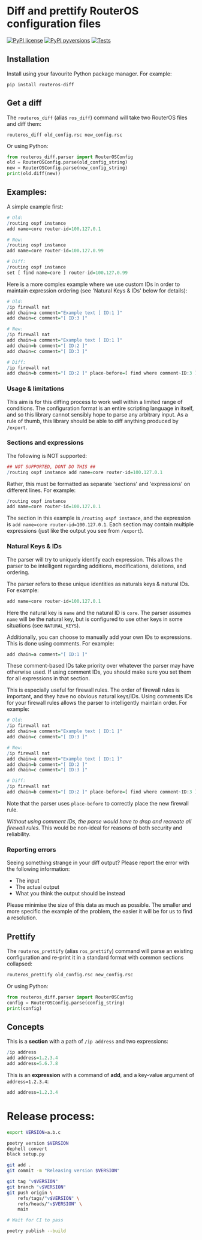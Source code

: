 # Diff and prettify RouterOS configuration files

[![PyPI license](https://img.shields.io/pypi/l/ansicolortags.svg)](https://pypi.python.org/pypi/ansicolortags/)
[![PyPI pyversions](https://img.shields.io/pypi/pyversions/ansicolortags.svg)](https://pypi.python.org/pypi/ansicolortags/)
[![Tests](https://github.com/gardunha/routeros-diff/actions/workflows/ci.yaml/badge.svg)](https://github.com/gardunha/routeros-diff/actions/workflows/ci.yaml)

## Installation

Install using your favourite Python package manager. For example:

    pip install routeros-diff

## Get a diff

The `routeros_diff` (alias `ros_diff`) command will take two RouterOS files and diff them:

    routeros_diff old_config.rsc new_config.rsc

Or using Python:

```python
from routeros_diff.parser import RouterOSConfig
old = RouterOSConfig.parse(old_config_string)
new = RouterOSConfig.parse(new_config_string)
print(old.diff(new))
```

## Examples:

A simple example first:

```r
# Old:
/routing ospf instance
add name=core router-id=100.127.0.1

# New:
/routing ospf instance
add name=core router-id=100.127.0.99

# Diff:
/routing ospf instance
set [ find name=core ] router-id=100.127.0.99
```

Here is a more complex example where we use custom IDs in order to maintain 
expression ordering (see 'Natural Keys & IDs' below for details):

```r
# Old:
/ip firewall nat 
add chain=a comment="Example text [ ID:1 ]"
add chain=c comment="[ ID:3 ]"

# New:
/ip firewall nat 
add chain=a comment="Example text [ ID:1 ]"
add chain=b comment="[ ID:2 ]"
add chain=c comment="[ ID:3 ]"

# Diff:
/ip firewall nat 
add chain=b comment="[ ID:2 ]" place-before=[ find where comment~ID:3 ]
```

### Usage & limitations

This aim is for this diffing process to work well within a limited range of conditions.
The configuration format is an entire scripting language in itself, and so this library
cannot sensibly hope to parse any arbitrary input. As a rule of thumb, this library should
be able to diff anything produced by `/export`.

### Sections and expressions

The following is NOT supported:

```r
## NOT SUPPORTED, DONT DO THIS ##
/routing ospf instance add name=core router-id=100.127.0.1
```

Rather, this must be formatted as separate 'sections' and 'expressions' on different lines. For example:

```r
/routing ospf instance 
add name=core router-id=100.127.0.1
```

The section in this example is `/routing ospf instance`, and the expression is `add name=core router-id=100.127.0.1`.
Each section may contain multiple expressions (just like the output you see from `/export`).

### Natural Keys & IDs

The parser will try to uniquely identify each expression. This allows the parser to be intelligent regarding
additions, modifications, deletions, and ordering.

The parser refers to these unique identities as naturals keys & natural IDs. For example:

```r
add name=core router-id=100.127.0.1
```

Here the natural key is `name` and the natural ID is `core`. The parser assumes `name` will be the natural key,
but is configured to use other keys in some situations (see `NATURAL_KEYS`).

Additionally, you can choose to manually add your own IDs to expressions. This is done using comments.
For example:

```r
add chain=a comment="[ ID:1 ]"
```

These comment-based IDs take priority over whatever the parser may have otherwise used.
If using comment IDs, you should make sure you set them for all expressions in
that section.

This is especially useful for firewall rules. The order of firewall rules is important, and they have no
obvious natural keys/IDs. Using comments IDs for your firewall rules allows the parser to
intelligently maintain order. For example:

```r
# Old:
/ip firewall nat 
add chain=a comment="Example text [ ID:1 ]"
add chain=c comment="[ ID:3 ]"

# New:
/ip firewall nat 
add chain=a comment="Example text [ ID:1 ]"
add chain=b comment="[ ID:2 ]"
add chain=c comment="[ ID:3 ]"

# Diff:
/ip firewall nat 
add chain=b comment="[ ID:2 ]" place-before=[ find where comment~ID:3 ]
```

Note that the parser uses `place-before` to correctly place the new firewall rule.

*Without using comment IDs, the parse would have to drop and recreate all firewall rules.* This would
be non-ideal for reasons of both security and reliability.

### Reporting errors

Seeing something strange in your diff output? Please report the error with the following information:

* The input
* The actual output
* What you think the output should be instead

Please minimise the size of this data as much as possible. The smaller and more specific the example of the problem,
the easier it will be for us to find a resolution.

## Prettify

The `routeros_prettify` (alias `ros_prettify`) command will parse an existing configuration and re-print it in a
standard format with common sections collapsed:

```r
routeros_prettify old_config.rsc new_config.rsc
```

Or using Python:

```python
from routeros_diff.parser import RouterOSConfig
config = RouterOSConfig.parse(config_string)
print(config)
```

## Concepts

This is a **section** with a path of `/ip address` and two expressions:

```r
/ip address
add address=1.2.3.4
add address=5.6.7.8
```

This is an **expression** with a command of **add**, and a key-value argument of `address=1.2.3.4`:

```r
add address=1.2.3.4
```

# Release process:

```bash
export VERSION=a.b.c

poetry version $VERSION
dephell convert
black setup.py

git add .
git commit -m "Releasing version $VERSION"

git tag "v$VERSION"
git branch "v$VERSION"
git push origin \
    refs/tags/"v$VERSION" \
    refs/heads/"v$VERSION" \
    main

# Wait for CI to pass

poetry publish --build
```
